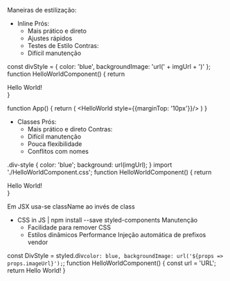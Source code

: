 Maneiras de estilização:

- Inline
Prós:
	- Mais prático e direto
	- Ajustes rápidos
	- Testes de Estilo
Contras:
	- Difícil manutenção

const divStyle = {
	color: 'blue',
	backgroundImage: 'url(' + imgUrl + ')'
};
function HelloWorldComponent() {
	return <div style={divStyle}>Hello World!</div>
}

function App() {
	return (
		<HelloWorld style={{marginTop: '10px'}}/>
	)
}


- Classes
Prós:
	- Mais prático e direto
Contras:
	- Difícil manutenção
	- Pouca flexibilidade
	- Conflitos com nomes

.div-style {
	color: 'blue';
	background: url(imgUrl);
}
import './HelloWorldComponent.css';
function HelloWorldComponent() {
	return <div className="div-style">Hello World!</div>
}

Em JSX usa-se className ao invés de class

- CSS in JS | npm install --save styled-components
Manutenção
	- Facilidade para remover CSS
	- Estilos dinâmicos
Performance
Injeção automática de prefixos vendor

const DivStyle = styled.div`
	color: blue,
	backgroundImage: url('${props => props.imageUrl}');
`;
function HelloWorldComponent() {
	const url = 'URL';
	return <DivStyle imageUrl={url}>Hello World!</DivStyle>
}
